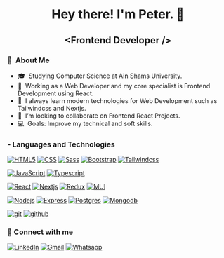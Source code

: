 <h1 align="center"> Hey there! I'm Peter. 👋</h1>
<h2 align="center">&lt;Frontend Developer /&gt;</h2>
<h3> 👤 &nbsp;About Me </h3>

- 🎓 &nbsp;Studying Computer Science at Ain Shams University.
- 💼 &nbsp;Working as a Web Developer and my core specialist is Frontend Development using React.
- 🌱 &nbsp;I always learn modern technologies for Web Development such as Tailwindcss and Nextjs.
- 👯 &nbsp;I’m looking to collaborate on Frontend React Projects.
- 💻 &nbsp;Goals: Improve my technical and soft skills. 


### - Languages and Technologies
[![HTML5]( https://img.shields.io/badge/HTML5-red?logo=html5&logoColor=white)](https://github.com/Peter3Khalil/)
[![CSS]( https://img.shields.io/badge/CSS3-1572B6?logo=css3&logoColor=white)](https://github.com/Peter3Khalil/)
[![Sass]( https://img.shields.io/badge/Sass-CC6699?logo=sass&logoColor=white)](https://github.com/Peter3Khalil/)
[![Bootstrap]( https://img.shields.io/badge/Bootstrap-563D7C?logo=bootstrap)](https://github.com/Peter3Khalil/)
[![Tailwindcss]( https://img.shields.io/badge/Tailwindcss-white?logo=tailwindcss)](https://github.com/Peter3Khalil/)

[![JavaScript]( https://img.shields.io/badge/Javascript-3c3e43?logo=javascript)](https://github.com/Peter3Khalil/)
[![Typescript]( https://img.shields.io/badge/Typescript-007ACC?logo=typescript&logoColor=white)](https://github.com/Peter3Khalil/)

[![React]( https://img.shields.io/badge/React-202529?logo=react)](https://github.com/Peter3Khalil/)
[![Nextjs]( https://img.shields.io/badge/Next.js-black?logo=next.js)](https://github.com/Peter3Khalil/)
[![Redux]( https://img.shields.io/badge/Redux-white?logo=redux&logoColor=764abc)](https://github.com/Peter3Khalil/)
[![MUI]( https://img.shields.io/badge/MatrialUi-white?logo=mui)](https://github.com/Peter3Khalil/)

[![Nodejs]( https://img.shields.io/badge/Node.js-gray?logo=node.js)](https://github.com/Peter3Khalil/)
[![Express]( https://img.shields.io/badge/Express-black?logo=express&logoColor=white)](https://github.com/Peter3Khalil/)
[![Postgres]( https://img.shields.io/badge/-Postgres-white?logo=postgresql)](https://github.com/Peter3Khalil/)
[![Mongodb]( https://img.shields.io/badge/MongoDb-black?logo=mongodb)](https://github.com/Peter3Khalil/)

[![git]( https://img.shields.io/badge/Git-black?logo=git)](https://github.com/Peter3Khalil/)
[![github]( https://img.shields.io/badge/Github-black?logo=github)](https://github.com/Peter3Khalil/)

<h3> 💬 Connect with me  </h3>
<p >
<a href="https://www.linkedin.com/in/peter-khalil-5bb849285/" target="_blank"><img src="https://img.shields.io/badge/Linkedin-%230077B5.svg?&logo=linkedin&logoColor=white" alt="LinkedIn"></a>
<a href="mailto:peter.khalil.fahmy@gmail.com" target="_blank"><img src="https://img.shields.io/badge/gmail-%23E4405F.svg?&logo=gmail&logoColor=white" alt="Gmail"></a>  
<a href="https://api.whatsapp.com/send?phone=+201201920343&text=Hi!" target="_blank"><img src="https://img.shields.io/badge/-Whatsapp-4CA143?&labelColor=4CA143&logo=whatsapp&logoColor=white&link=https://api.whatsapp.com/send?phone=+201201920343&text=Hi!" alt="Whatsapp"></a>






